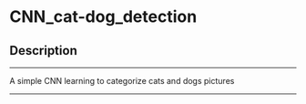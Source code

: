 # CNN_cat-dog_detection

## Description
---

A simple CNN learning to categorize cats and dogs pictures

---

